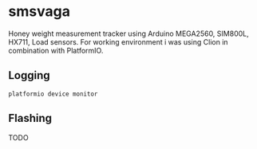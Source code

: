 # smsvaga
Honey weight measurement tracker using Arduino MEGA2560, SIM800L, HX711, Load sensors.
For working environment i was using Clion in combination with PlatformIO.

## Logging
`platformio device monitor`

## Flashing
TODO

